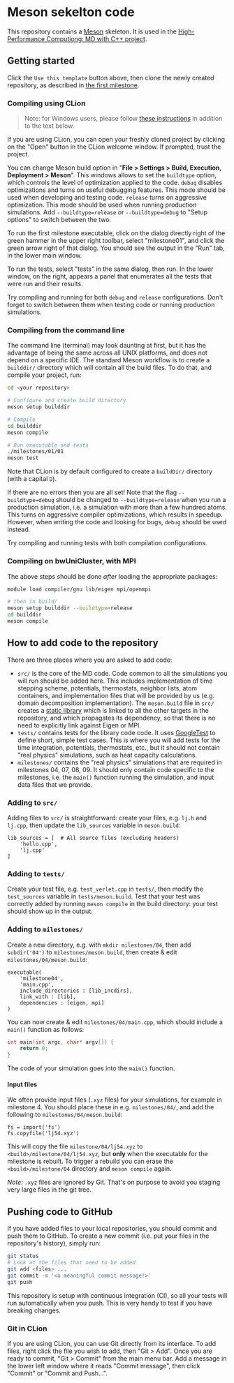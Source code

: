 # Meson sekelton code

This repository contains a [Meson](https://mesonbuild.com/) skeleton. It is used in the [High-Performance Computiong:  MD
with C++
project](https://pastewka.github.io/MolecularDynamics/_project/general_remarks.html).

## Getting started

Click the `Use this template` button above, then clone the newly created
repository, as described in [the first
milestone](https://pastewka.github.io/MolecularDynamics/_project/milestone01.html).

### Compiling using CLion

> Note: for Windows users, please follow [these
> instructions](https://www.jetbrains.com/help/clion/how-to-use-wsl-development-environment-in-product.html)
> in addition to the text below.

If you are using CLion, you can open your freshly cloned project by clicking on
the "Open" button in the CLion welcome window. If prompted, trust the project.

You can change Meson build option in "**File > Settings > Build, Execution, Deployment > Meson**".
This windows allows to set the `buildtype` option, which controls the level of optimization applied to
the code. `debug` disables optimizations and turns on useful debugging features.
This mode should be used when developing and testing code.
`release` turns on aggressive optimization. This mode should be used when
running production simulations. Add `--buildtype=release` or `--buildtype=debug` to "Setup options"
to switch between the two.

To run the first milestone executable, click on the dialog directly right of the
green hammer in the upper right toolbar, select "milestone01", and click
the green arrow right of that dialog. You should see the output in the "Run"
tab, in the lower main window.

To run the tests, select "tests" in the same dialog, then run. In the lower
window, on the right, appears a panel that enumerates all the tests that were
run and their results.

Try compiling and running for both `debug` and `release` configurations. Don't
forget to switch between them when testing code or running production simulations.

### Compiling from the command line

The command line (terminal) may look daunting at first, but it has the advantage
of being the same across all UNIX platforms, and does not depend on a specific
IDE. The standard Meson workflow is to create a `builddir/` directory which will
contain all the build files. To do that, and compile your project, run:

```bash
cd <your repository>

# Configure and create build directory
meson setup builddir

# Compile
cd builddir
meson compile

# Run executable and tests
./milestones/01/01
meson test
```

Note that CLion is by default configured to create a `buildDir/` directory
(with a capital `D`).

If there are no errors then you are all set! Note that the flag
`--buildtype=debug` should be changed to
`--buildtype=release` when you run a production simulation, i.e. a
simulation with more than a few hundred atoms. This turns on aggressive compiler
optimizations, which results in speedup. However, when writing the code and
looking for bugs, `debug` should be used instead.

Try compiling and running tests with both compilation configurations.

### Compiling on bwUniCluster, with MPI

The above steps should be done *after* loading the appropriate packages:

```bash
module load compiler/gnu lib/eigen mpi/openmpi

# then in build/
meson setup builddir --buildtype=release
cd builddir
meson compile
```

## How to add code to the repository

There are three places where you are asked to add code:

- `src/` is the core of the MD code. Code common to all the simulations you will
  run should be added here. This includes implementation of time stepping
  scheme, potentials, thermostats, neighbor lists, atom containers, and
  implementation files that will be provided by us (e.g. domain decomposition
  implementation). The `meson.build` file in `src/` creates a [static
  library](https://en.wikipedia.org/wiki/Static_library) which is linked to all
  the other targets in the repository, and which propagates its dependency, so
  that there is no need to explicitly link against Eigen or MPI.
- `tests/` contains tests for the library code code. It uses
  [GoogleTest](https://google.github.io/googletest/) to define short, simple
  test cases. This is where you will add tests for the time integration,
  potentials, thermostats, etc., but it should not contain "real physics"
  simulations, such as heat capacity calculations.
- `milestones/` contains the "real physics" simulations that are required in
  milestones 04, 07, 08, 09. It should only contain code specific to the
  milestones, i.e. the `main()` function running the simulation, and input data
  files that we provide.

### Adding to `src/`

Adding files to `src/` is straightforward: create your files, e.g. `lj.h` and
`lj.cpp`, then update the `lib_sources` variable in
`meson.build`:

```meson
lib_sources = [  # All source files (excluding headers)
    'hello.cpp',
    'lj.cpp'
]
```

### Adding to `tests/`

Create your test file, e.g. `test_verlet.cpp` in `tests/`, then modify the
`test_sources` variable in `tests/meson.build`. Test that your test was
correctly added by running `meson compile` in the build directory: your test should
show up in the output.

### Adding to `milestones/`

Create a new directory, e.g. with `mkdir milestones/04`, then add `subdir('04')`
to `milestones/meson.build`, then create & edit
`milestones/04/meson.build`:

```meson
executable(
    'milestone04',
    'main.cpp',
    include_directories : [lib_incdirs],
    link_with : [lib],
    dependencies : [eigen, mpi]
)
```

You can now create & edit `milestones/04/main.cpp`, which should include a
`main()` function as follows:

```c++
int main(int argc, char* argv[]) {
    return 0;
}
```

The code of your simulation goes into the `main()` function.

#### Input files

We often provide input files (`.xyz` files) for your simulations, for example in
milestone 4. You should place these in e.g. `milestones/04/`, and add the
following to `milestones/04/meson.build`:

```meson
fs = import('fs')
fs.copyfile('lj54.xyz')
```

This will copy the file `milestone/04/lj54.xyz` to
`<build>/milestone/04/lj54.xyz`, but **only** when the executable for the milestone
is rebuilt. To trigger a rebuild you can erase the `<build>/milestone/04`
directory and `meson compile` again.

*Note:* `.xyz` files are ignored by Git. That's on purpose to avoid you staging
very large files in the git tree.

## Pushing code to GitHub

If you have added files to your local repositories, you should commit and push them to
GitHub. To create a new commit (i.e. put your files in the repository's
history), simply run:

```bash
git status
# Look at the files that need to be added
git add <files> ...
git commit -m '<a meaningful commit message!>'
git push
```

This repository is setup with continuous integration (CI), so all your tests
will run automatically when you push. This is very handy to test if you have
breaking changes.

### Git in CLion

If you are using CLion, you can use Git directly from its interface. To add
files, right click the file you wish to add, then "Git > Add". Once you are
ready to commit, "Git > Commit" from the main menu bar. Add a message in the
lower left window where it reads "Commit message", then click "Commit" or
"Commit and Push...".
